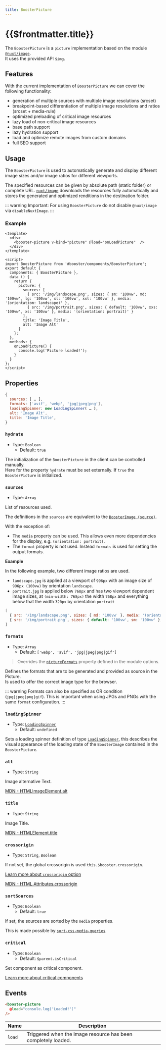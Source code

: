 ```yaml
---
title: BoosterPicture
---
```


# {{$frontmatter.title}}

The `BoosterPicture` is a `picture` implementation based on the module [`@nuxt/image`](https://image.nuxtjs.org/).  
It uses the provided API `$img`.

## Features

With the current implementation of `BoosterPicture` we can cover the following functionality:

- generation of multiple sources with multiple image resolutions (srcset)
- breakpoint-based differentiation of multiple image resolutions and ratios (srcset + media-rule)
- optimized preloading of critical image resources
- lazy load of non-critical image resources
- base path support
- lazy hydration support
- load and optimize remote images from custom domains
- full SEO support

## Usage

The `BoosterPicture` is used to automatically generate and display different image sizes and/or image ratios for different viewports.

The specified resources can be given by absolute path (static folder) or complete URL. [`nuxt/image`](https://image.nuxtjs.org/) downloads the resources fully automatically and stores the generated and optimized renditions in the destination folder.

::: warning
Important: For using `BoosterPicture` do not disable `@nuxt/image` via `disableNuxtImage`.
:::

### Example

````vue
<template>
  <div>
    <booster-picture v-bind="picture" @load="onLoadPicture"  />
  </div>
</template>

<script>
import BoosterPicture from '#booster/components/BoosterPicture';
export default {
  components: { BoosterPicture },
  data () {
    return {
      picture: {
        sources: [
          { src: '/img/landscape.png', sizes: { sm: '100vw', md: '100vw', lg: '100vw', xl: '100vw', xxl: '100vw' }, media: '(orientation: landscape)' },
          { src: '/img/portrait.png', sizes: { default: '100vw', xxs: '100vw', xs: '100vw' }, media: '(orientation: portrait)' }
        ],
        title: 'Image Title',
        alt: 'Image Alt'
      }
    };
  },
  methods: {
    onLoadPicture() {
      console.log('Picture loaded!');
    }
  }
};
</script>
````

## Properties

````js
{
  sources: [ … ],
  formats: ['avif', 'webp', 'jpg|jpeg|png'],
  loadingSpinner: new LoadingSpinner( … ),
  alt: 'Image Alt',
  title: 'Image Title',
}
````

### `hydrate`

- Type: `Boolean`
  - Default: `true`

The initialization of the `BoosterPicture` in the client can be controlled manually.  
Here for the property `hydrate` must be set externally.
If `true` the `BoosterPicture` is initialized.

### `sources`

- Type: `Array`

List of resources used.

The definitions in the `sources` are equivalent to the [`BoosterImage (source)`](/v2/components/booster-image#source).

With the exception of:

- The `media` property can be used. This allows even more dependencies for the display, e.g. `(orientation: portrait)`.
- The `format` property is not used. Instead `formats` is used for setting the output formats.

**Example**

In the following example, two different image ratios are used.

- `landscape.jpg` is applied at a viewport of `996px` with an image size of `996px (100vw)` by orientation `landscape`.  
- `portrait.jpg` is applied below `768px` and has two viewport dependent image sizes, at `(min-width: 768px)` the width `768px` and everything below that the width `320px` by orientation `portrait`

````js
[
  { src: '/img/landscape.png', sizes: { md: '100vw' }, media: '(orientation: landscape)' },
  { src: '/img/portrait.png', sizes: { default: '100vw', sm: '100vw' }, media: '(orientation: portrait)' }
]
````

### `formats`

- Type: `Array`
  - Default: `['webp', 'avif', 'jpg|jpeg|png|gif']`

> Overrides the [`pictureFormats`](/v2/guide/options#pictureformats) property defined in the module options.

Defines the formats that are to be generated and provided as source in the Picture.  
Is used to offer the correct image type for the browser.

::: warning
Formats can also be specified as OR condition (`jpg|jpeg|png|gif`). This is important when using JPGs and PNGs with the same `format` configuration.
:::

### `loadingSpinner`

- Type: [`LoadingSpinner`](/v2/classes/loading-spinner)
  - Default: `undefined`

Sets a loading spinner definition of type [`LoadingSpinner`](/v2/classes/loading-spinner), this describes the visual appearance of the loading state of the `BoosterImage` contained in the `BoosterPicture`.

### `alt`

- Type: `String`

Image alternative Text.

[MDN - HTMLImageElement.alt](https://developer.mozilla.org/en-US/docs/Web/API/HTMLImageElement/alt)

### `title`

- Type: `String`

Image Title.

[MDN - HTMLElement.title](https://developer.mozilla.org/en-US/docs/Web/API/HTMLElement/title)

### `crossorigin`

- Type: `String`, `Boolean`

If not set, the global crossorigin is used `this.$booster.crossorigin`.

[Learn more about `crossorigin` option](https://basics.github.io/nuxt-booster/options#crossorigin)

[MDN - HTML.Attributes.crossorigin](https://developer.mozilla.org/en-US/docs/Web/HTML/Attributes/crossorigin)

### `sortSources`

- Type: `Boolean`
  - Default: `true`

If set, the sources are sorted by the `media` properties.

This is made possible by [`sort-css-media-queries`](https://www.npmjs.com/package/sort-css-media-queries).

### `critical`

- Type: `Boolean`
  - Default: `$parent.isCritical`

Set component as critical component.

[Learn more about critical components](/v2/guide/usage#critical-prop-for-critical-components)

## Events

````html
<booster-picture 
  @load="console.log('Loaded!')" 
/>
````

| Name   | Description                                                   |
| ------ | ------------------------------------------------------------- |
| `load` | Triggered when the image resource has been completely loaded. |
